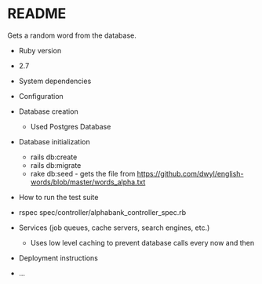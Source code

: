 # README

Gets a random word from the database.

* Ruby version
- 2.7

* System dependencies

* Configuration

* Database creation
  - Used Postgres Database

* Database initialization

  - rails db:create
  - rails db:migrate
  - rake db:seed  - gets the file from
    https://github.com/dwyl/english-words/blob/master/words_alpha.txt

* How to run the test suite
- rspec spec/controller/alphabank_controller_spec.rb

* Services (job queues, cache servers, search engines, etc.)

  - Uses low level caching to prevent database calls every now and then

* Deployment instructions

* ...
